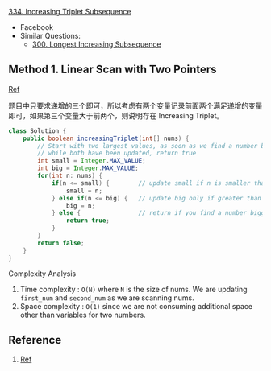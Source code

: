 [334. Increasing Triplet Subsequence](https://leetcode.com/problems/increasing-triplet-subsequence/)

* Facebook
* Similar Questions:
    * [300. Longest Increasing Subsequence](https://leetcode.com/problems/longest-increasing-subsequence/)  
    
    
## Method 1. Linear Scan with Two Pointers
[Ref](https://leetcode.com/problems/increasing-triplet-subsequence/discuss/79004/Concise-Java-solution-with-comments.)

题目中只要求递增的三个即可，所以考虑有两个变量记录前面两个满足递增的变量即可，如果第三个变量大于前两个，则说明存在 Increasing Triplet。
```java
class Solution {
    public boolean increasingTriplet(int[] nums) {
        // Start with two largest values, as soon as we find a number bigger than both,
        // while both have been updated, return true
        int small = Integer.MAX_VALUE;
        int big = Integer.MAX_VALUE;
        for(int n: nums) {
            if(n <= small) {        // update small if n is smaller than both
                small = n;
            } else if(n <= big) {   // update big only if greater than small but smaller than big
                big = n;
            } else {                // return if you find a number bigger than both
                return true;
            }
        }
        return false;
    }
}
```
Complexity Analysis
1. Time complexity : `O(N)` where `N` is the size of nums. We are updating `first_num` and `second_num` as we are scanning nums.
2. Space complexity : `O(1)` since we are not consuming additional space other than variables for two numbers.


## Reference
1. [Ref](https://leetcode.com/problems/increasing-triplet-subsequence/discuss/79004/Concise-Java-solution-with-comments.)




